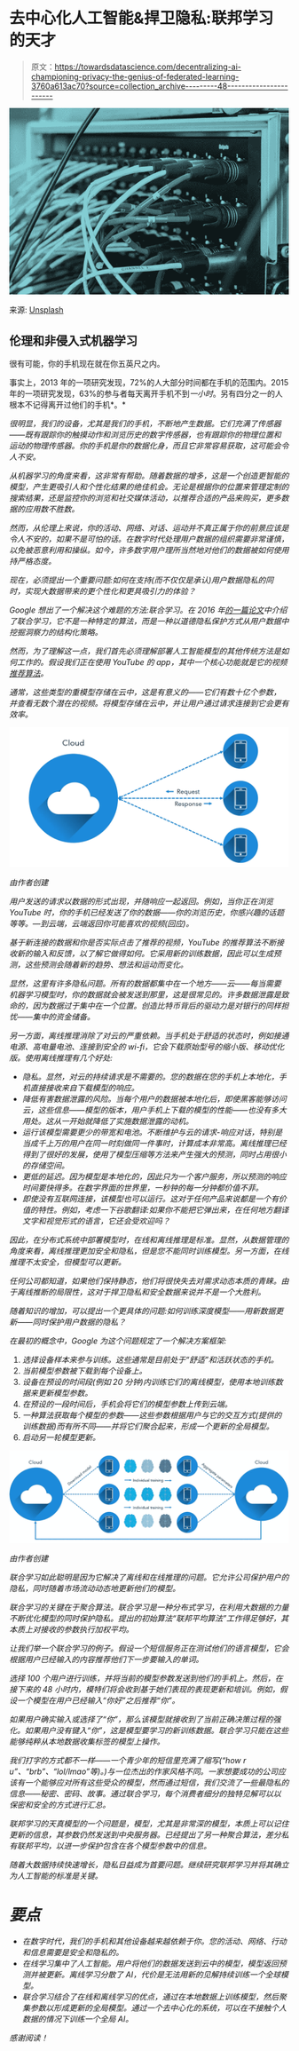 # 去中心化人工智能&捍卫隐私:联邦学习的天才

> 原文：<https://towardsdatascience.com/decentralizing-ai-championing-privacy-the-genius-of-federated-learning-3760a613ac70?source=collection_archive---------48----------------------->

![](img/c4000d2ff173f5b82eeddfa0bdba5dde.png)

来源: [Unsplash](https://unsplash.com/photos/yjygDnvRuaI)

## 伦理和非侵入式机器学习

很有可能，你的手机现在就在你五英尺之内。

事实上，2013 年的一项研究发现，72%的人大部分时间都在手机的范围内。2015 年的一项研究发现，63%的参与者每天离开手机不到*一小时*。另有四分之一的人根本不记得离开过他们的手机*。*

*很明显，我们的设备，尤其是我们的手机，不断地产生数据。它们充满了传感器——既有跟踪你的触摸动作和浏览历史的数字传感器，也有跟踪你的物理位置和运动的物理传感器。你的手机是你的数据化身，而且它非常容易获取，这可能会令人不安。*

*从机器学习的角度来看，这非常有帮助。随着数据的增多，这是一个创造更智能的模型，产生更吸引人和个性化结果的绝佳机会。无论是根据你的位置来管理定制的搜索结果，还是监控你的浏览和社交媒体活动，以推荐合适的产品来购买，更多数据的应用数不胜数。*

*然而，从伦理上来说，你的活动、网络、对话、运动并不真正属于你的前景应该是令人不安的，如果不是可怕的话。在数字时代处理用户数据的组织需要非常谨慎，以免被恶意利用和操纵。如今，许多数字用户理所当然地对他们的数据被如何使用持严格态度。*

*现在，必须提出一个重要问题:如何在支持(而不仅仅是承认)用户数据隐私的同时，实现大数据带来的更个性化和更具吸引力的体验？*

*Google 想出了一个解决这个难题的方法:联合学习。在 2016 年[的一篇论文](https://arxiv.org/pdf/1610.05492.pdf)中介绍了联合学习，它不是一种特定的算法，而是一种以道德隐私保护方式从用户数据中挖掘洞察力的结构化策略。*

*然而，为了理解这一点，我们首先必须理解部署人工智能模型的其他传统方法是如何工作的。假设我们正在使用 YouTube 的 app，其中一个核心功能就是它的视频[推荐算法](https://medium.com/faun/the-algorithm-worth-billions-how-youtubes-addictive-video-recommender-works-d75646dac6a3)。*

*通常，这些类型的重模型存储在云中，这是有意义的——它们有数十亿个参数，并查看无数个潜在的视频。将模型存储在云中，并让用户通过请求连接到它会更有效率。*

*![](img/09a26a4621acb22028d693753e683a38.png)*

*由作者创建*

*用户发送的请求以数据的形式出现，并随响应一起返回。例如，当你正在浏览 YouTube 时，你的手机已经发送了你的数据——你的浏览历史，你感兴趣的话题等等。—到云端，云端返回你可能喜欢的视频(回应)。*

*基于新连接的数据和你是否实际点击了推荐的视频，YouTube 的推荐算法不断接收新的输入和反馈，以了解它做得如何。它采用新的训练数据，因此可以生成预测，这些预测会随着新的趋势、想法和运动而变化。*

*显然，这里有许多隐私问题。所有的数据都集中在一个地方——云——每当需要机器学习模型时，你的数据就会被发送到那里，这是很常见的。许多数据泄露是致命的，因为数据过于集中在一个位置。创造比特币背后的驱动力是对银行的同样担忧——集中的资金储备。*

*另一方面，*离线推理*消除了对云的严重依赖。当手机处于舒适的状态时，例如接通电源、高电量电池、连接到安全的 wi-fi，它会下载原始型号的缩小版、移动优化版。使用离线推理有几个好处:*

*   *隐私。显然，对云的持续请求是不需要的。您的数据在您的手机上本地化，手机直接接收来自下载模型的响应。*
*   *降低有害数据泄露的风险。当每个用户的数据被本地化后，即使黑客能够访问云，这些信息——模型的版本，用户手机上下载的模型的性能——也没有多大用处。这从一开始就降低了实施数据泄露的动机。*
*   *运行该模型需要更少的带宽和电池。不断维护与云的请求-响应对话，特别是当成千上万的用户在同一时刻做同一件事时，计算成本非常高。离线推理已经得到了很好的发展，使用了模型压缩等方法来产生强大的预测，同时占用很小的存储空间。*
*   *更低的延迟。因为模型是本地化的，因此只为一个客户服务，所以预测的响应时间要快得多。在数字界面的世界里，一秒钟的每一分钟都价值不菲。*
*   *即使没有互联网连接，该模型也可以运行。这对于任何产品来说都是一个有价值的特性。例如，考虑一下谷歌翻译:如果你不能把它弹出来，在任何地方翻译文字和视觉形式的语言，它还会受欢迎吗？*

*因此，在分布式系统中部署模型时，在线和离线推理是标准。显然，从数据管理的角度来看，离线推理更加安全和隐私，但是您不能同时训练模型。另一方面，在线推理不太安全，但模型可以更新。*

*任何公司都知道，如果他们保持静态，他们将很快失去对需求动态本质的青睐。由于离线推断的局限性，这对于捍卫隐私和安全数据来说并不是一个大胜利。*

*随着知识的增加，可以提出一个更具体的问题:如何训练深度模型——用新数据更新——同时保护用户数据的隐私？*

*在最初的概念中，Google 为这个问题规定了一个解决方案框架:*

1.  *选择设备样本来参与训练。这些通常是目前处于“舒适”和活跃状态的手机。*
2.  *当前模型参数被下载到每个设备上。*
3.  *设备在预设的时间段(例如 20 分钟)内训练它们的离线模型，使用本地训练数据来更新模型参数。*
4.  *在预设的一段时间后，手机会将它们的模型参数上传到云端。*
5.  *一种算法获取每个模型的参数——这些参数根据用户与它的交互方式(提供的训练数据)而有所不同——并将它们聚合起来，形成一个更新的全局模型。*
6.  *启动另一轮模型更新。*

*![](img/26cd053cce9e85ce868079d21e879619.png)*

*由作者创建*

*联合学习如此聪明是因为它解决了离线和在线推理的问题。它允许公司保护用户的隐私，同时随着市场流动动态地更新他们的模型。*

*联合学习的关键在于聚合算法。联合学习是一种分布式学习，在利用大数据的力量不断优化模型的同时保护隐私。提出的初始算法“联邦平均算法”工作得足够好，其本质上对接收的参数执行加权平均。*

*让我们举一个联合学习的例子。假设一个短信服务正在测试他们的语言模型，它会根据用户已经输入的内容推荐他们下一步要输入的单词。*

*选择 100 个用户进行训练，并将当前的模型参数发送到他们的手机上。然后，在接下来的 48 小时内，模特们将会收到基于她们表现的表现更新和培训。例如，假设一个模型在用户已经输入“你好”之后推荐“你”。*

*如果用户确实输入或选择了“你”，那么该模型就接收到了当前正确决策过程的强化。如果用户没有键入“你”，这是模型要学习的新训练数据。联合学习只能在这些能够纯粹从本地数据收集标签的模型上操作。*

*我们打字的方式都不一样——一个青少年的短信里充满了缩写(“how r u”、“brb”、“lol/lmao”等)。)与一位杰出的作家风格不同。一家想要成功的公司应该有一个能够应对所有这些受众的模型，然而通过短信，我们交流了一些最隐私的信息——秘密、密码、故事。通过联合学习，每个消费者细分的独特见解可以以保密和安全的方式进行汇总。*

*联邦学习的天真模型的一个问题是，模型，尤其是非常深的模型，本质上可以记住更新的信息，其参数仍然发送到中央服务器。已经提出了另一种聚合算法，差分私有联邦平均，以进一步保护包含在各个模型参数中的信息。*

*随着大数据持续快速增长，隐私日益成为首要问题。继续研究联邦学习并将其确立为人工智能的标准是关键。*

# *要点*

*   *在数字时代，我们的手机和其他设备越来越依赖于你。您的活动、网络、行动和信息需要是安全和隐私的。*
*   *在线学习集中了人工智能。用户将他们的数据发送到云中的模型，模型返回预测并被更新。离线学习分散了 AI，代价是无法用新的见解持续训练一个全球模型。*
*   *联合学习结合了在线和离线学习的优点，通过在本地数据上训练模型，然后聚集参数以形成更新的全局模型。通过一个去中心化的系统，可以在不接触个人数据的情况下训练一个全局 AI。*

*感谢阅读！*
